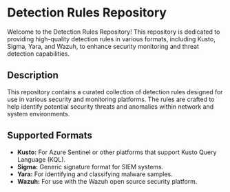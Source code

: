 # Detection Rules Repository

Welcome to the Detection Rules Repository! This repository is dedicated to providing high-quality detection rules in various formats, including Kusto, Sigma, Yara, and Wazuh, to enhance security monitoring and threat detection capabilities.

## Description

This repository contains a curated collection of detection rules designed for use in various security and monitoring platforms. The rules are crafted to help identify potential security threats and anomalies within network and system environments.

## Supported Formats

- **Kusto:** For Azure Sentinel or other platforms that support Kusto Query Language (KQL).
- **Sigma:** Generic signature format for SIEM systems.
- **Yara:** For identifying and classifying malware samples.
- **Wazuh:** For use with the Wazuh open source security platform.
